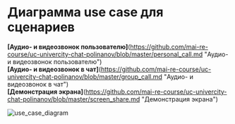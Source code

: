 # Диаграмма use case для сценариев 
**[Аудио- и видеозвонок пользователю]**(https://github.com/mai-re-course/uc-univercity-chat-polinanov/blob/master/personal_call.md "Аудио- и видеозвонок пользователю")  
**[Аудио- и видеозвонок в чат]**(https://github.com/mai-re-course/uc-univercity-chat-polinanov/blob/master/group_call.md "Аудио- и видеозвонок в чат")  
**[Демонстрация экрана]**(https://github.com/mai-re-course/uc-univercity-chat-polinanov/blob/master/screen_share.md "Демонстрация экрана")

![use_case_diagram](http://www.plantuml.com/plantuml/png/dP2nJWCn38RtFCK_jaEF7J6KYHMfuW5COgvHNJjo74I5U7Tq8A5ZwDBv-_p9zhu7UOop9E6tG1YypiT0gSuvgcdgfwgDdCveb4yqyo4kmbWmwIoSA8SvNZexqgiDBUGNFBOcDTDFuK_5PyAlkDjXy-Gs6cYKQhZ3Uorio2IoNKlFxDsKv8ftFOA7QPgmEMHdLlGZEM_lmH_1Mdh2kdp3y3-oBBg-zoljMSloqsy0 "Диаграмма use case")

